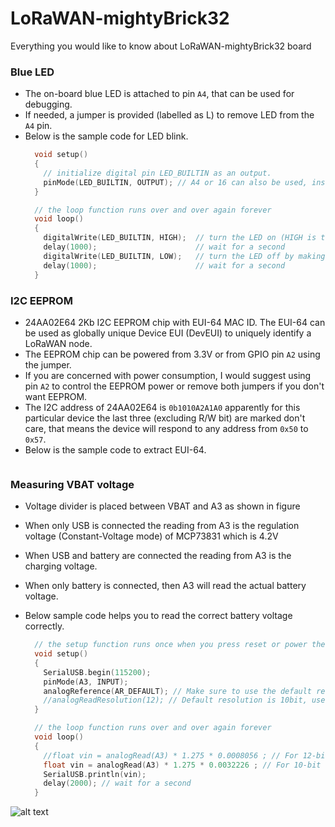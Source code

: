 # LoRaWAN-mightyBrick32
Everything you would like to know about LoRaWAN-mightyBrick32 board

### Blue LED
- The on-board blue LED is attached to pin `A4`, that can be used for debugging.
- If needed, a jumper is provided (labelled as L) to remove LED from the `A4` pin.
- Below is the sample code for LED blink.
  ```c
    void setup() 
    {
      // initialize digital pin LED_BUILTIN as an output.
      pinMode(LED_BUILTIN, OUTPUT); // A4 or 16 can also be used, instead of LED_BUILTIN, 
    }

    // the loop function runs over and over again forever
    void loop() 
    {
      digitalWrite(LED_BUILTIN, HIGH);  // turn the LED on (HIGH is the voltage level)
      delay(1000);                      // wait for a second
      digitalWrite(LED_BUILTIN, LOW);   // turn the LED off by making the voltage LOW
      delay(1000);                      // wait for a second
    }
  ```


### I2C EEPROM
- 24AA02E64 2Kb I2C EEPROM chip with EUI-64 MAC ID. The EUI-64 can be used as globally unique Device EUI (DevEUI) to uniquely identify a LoRaWAN node.
- The EEPROM chip can be powered from 3.3V or from GPIO pin `A2` using the jumper.
- If you are concerned with power consumption, I would suggest using pin `A2` to control the EEPROM power or remove both jumpers if you don't want EEPROM.
- The I2C address of 24AA02E64 is `0b1010A2A1A0` apparently for this particular device the last three (excluding R/W bit) are marked don't care, that means the device will respond to any address from `0x50` to `0x57`.
- Below is the sample code to extract EUI-64.
  ```c
  ```

### Measuring VBAT voltage
- Voltage divider is placed between VBAT and A3 as shown in figure
- When only USB is connected the reading from A3 is the regulation voltage (Constant-Voltage mode) of MCP73831 which is 4.2V
- When USB and battery are connected the reading from A3 is the charging voltage. 
- When only battery is connected, then A3 will read the actual battery voltage.
- Below sample code helps you to read the correct battery voltage correctly.

  ```c
    // the setup function runs once when you press reset or power the board
    void setup()
    {
      SerialUSB.begin(115200);
      pinMode(A3, INPUT);
      analogReference(AR_DEFAULT); // Make sure to use the default reference voltage 3.3V
      //analogReadResolution(12); // Default resolution is 10bit, use this for 12-bit resolution  
    }

    // the loop function runs over and over again forever
    void loop()
    {
      //float vin = analogRead(A3) * 1.275 * 0.0008056 ; // For 12-bit resolution, 0.0008056 = 3.3 / 4096
      float vin = analogRead(A3) * 1.275 * 0.0032226 ; // For 10-bit resolution, 0.0032226 = 3.3 / 1024
      SerialUSB.println(vin);
      delay(2000); // wait for a second
    }
  ```

![alt text](https://github.com/[username]/[reponame]/blob/[branch]/image.jpg?raw=true)

